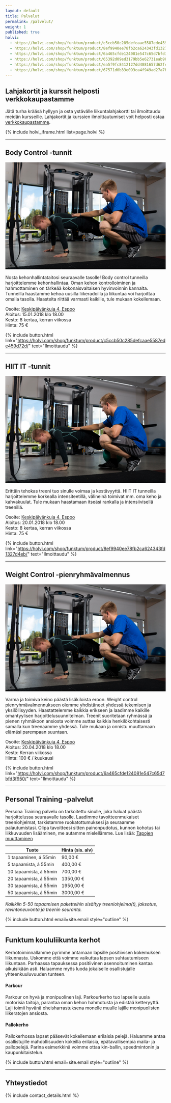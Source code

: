 ```yaml
---
layout: default
title: Palvelut
permalink: /palvelut/
weight: 1
published: true
holvi:
  - https://holvi.com/shop/funktum/product/c5ccb50c285defcaae5587ede459d72d/
  - https://holvi.com/shop/funktum/product/8ef9940ee78fb2ca624343fd1327d4eb/
  - https://holvi.com/shop/funktum/product/6a465cfde124081e547c65d7bfd3f950/
  - https://holvi.com/shop/funktum/product/65392d09ed3179bb5e62731eab980c1a/
  - https://holvi.com/shop/funktum/product/ea5f9fc8412127dd4881657d62fc0afe/
  - https://holvi.com/shop/funktum/product/67571d0b33e093ca4f949ad27a7b89a4/
---
```


## Lahjakortit ja kurssit helposti verkkokaupastamme

Jätä turha krääsä hyllyyn ja osta ystävälle liikuntalahjakortti tai ilmoittaudu meidän kursseille. Lahjakortit ja kurssien ilmoittautumiset voit helposti ostaa [verkkokaupastamme](https://holvi.com/shop/funktum/).

{% include holvi_iframe.html list=page.holvi %}

---

## Body Control -tunnit

![Kuva](/media/pt-2.jpg)

Nosta kehonhallintataitosi seuraavalle tasolle! Body control tunneilla harjoittelemme kehonhallintaa. Oman kehon kontrolloiminen ja hahmottaminen on tärkeää kokonaisvaltaisen hyvinvoinnin kannalta. Tunneilla haastamme kehoa uusilla liikeradoilla ja liikuntaa voi harjoittaa omalla tasolla. Haasteita riittää varmasti kaikille, tule mukaan kokeilemaan.

Osoite: [Keskipäivänkuja 4, Espoo](https://goo.gl/maps/4rMrioinh292)  
Aloitus: 15.01.2018 klo 18.00  
Kesto: 8 kertaa, kerran viikossa  
Hinta: 75 €

{% include button.html link="https://holvi.com/shop/funktum/product/c5ccb50c285defcaae5587ede459d72d/" text="Ilmoittaudu" %}

---

## HIIT IT -tunnit

![Kuva](/media/pt-2.jpg)

Erittäin tehokas treeni tuo sinulle voimaa ja kestävyyttä. HIIT IT tunneilla harjoittelemme korkealla intensiteetillä, välineinä toimivat mm. oma keho ja kahvakuulat. Tule mukaan haastamaan itseäsi rankalla ja intensiivisellä treenillä.

Osoite: [Keskipäivänkuja 4, Espoo](https://goo.gl/maps/4rMrioinh292)  
Aloitus: 20.01.2018 klo 18.00  
Kesto: 8 kertaa, kerran viikossa  
Hinta: 75 €

{% include button.html link="https://holvi.com/shop/funktum/product/8ef9940ee78fb2ca624343fd1327d4eb/" text="Ilmoittaudu" %}

---

## Weight Control -pienryhmävalmennus

![Kuva](/media/pt-2.jpg)

Varma ja toimiva keino päästä lisäkiloista eroon. Weight control pienryhmävalmennukseen olemme yhdistäneet yhdessä tekemisen ja yksilöllisyyden. Haastattelemme kaikkia erikseen ja laadimme kaikille omantyylisen harjoittelusuunnitelman. Treenit suoritetaan ryhmässä ja pienen ryhmäkoon ansiosta voimme auttaa kaikkia henkilökohtaisesti samalla kun treenaamme yhdessä. Tule mukaan ja onnistu muuttamaan elämäsi parempaan suuntaan. 

Osoite: [Keskipäivänkuja 4, Espoo](https://goo.gl/maps/4rMrioinh292)  
Aloitus: 20.04.2018 klo 18.00  
Kesto: Kerran viikossa  
Hinta: 100 € / kuukausi

{% include button.html link="https://holvi.com/shop/funktum/product/6a465cfde124081e547c65d7bfd3f950/" text="Ilmoittaudu" %}

---

## Personal Training -palvelut

Persona Training palvelu on tarkoitettu sinulle, joka haluat päästä harjoittelussa seuraavalle tasolle. Laadimme tavoitteenmukaiset treeniohjelmat, tarkistamme ruokatottumuksesi ja seuraamme palautumistasi. Olipa tavoitteesi sitten painonpudotus, kunnon kohotus tai liikkuvuuden lisääminen, me autamme mielellämme. Lue lisää: [Tapojen muuttaminen](http://www.funktum.fi/blog/2017/06/06/Tapojen-muuttaminen/)

| Tuote                     | Hinta (sis. alv)    |
| ------------------------- | ------------------- |
| 1 tapaaminen, á 55min     | 90,00 €             |
| 5 tapaamista, á 55min     | 400,00 €            |
| 10 tapaamista, á 55min    | 700,00 €            |
| 20 tapaamista, á 55min    | 1350,00 €           |
| 30 tapaamista, á 55min    | 1950,00 €           |
| 50 tapaamista, á 55min    | 3000,00 €           |

_Kaikkiin 5-50 tapaamisen paketteihin sisältyy treeniohjelma(t), jaksotus, ravintoneuvonta ja treenin seuranta._

{% include button.html email=site.email style="outline" %}

---

## Funktum koululiikunta kerhot

Kerhotoiminnallamme pyrimme antamaan lapsille positiivisen kokemuksen liikunnasta. Uskomme että voimme vaikuttaa lapsen suhtautumiseen liikuntaan. Parhaassa tapauksessa positiivinen asennoituminen kantaa aikuisikään asti. Haluamme myös luoda jokaiselle osallistujalle yhteenkuuluvuuden tunteen.

#### Parkour

Parkour on hyvä ja monipuolinen laji. Parkourkerho tuo lapselle uusia motorisia taitoja, parantaa oman kehon hahmotusta ja edistää ketteryyttä. Laji toimii hyvänä oheisharrastuksena monelle muulle lajille monipuolisten liikeratojen ansiosta.

#### Pallokerho

Pallokerhossa lapset pääsevät kokeilemaan erilaisia pelejä. Haluamme antaa osallistujille mahdollisuuden kokeilla erilaisia, epätavallisempia maila- ja pallopelejä. Parina esimerkkinä voimme ottaa kin-ballin, speedmintonin ja kaupunkitaistelun.  

{% include button.html email=site.email style="outline" %}

---

## Yhteystiedot

{% include contact_details.html %}